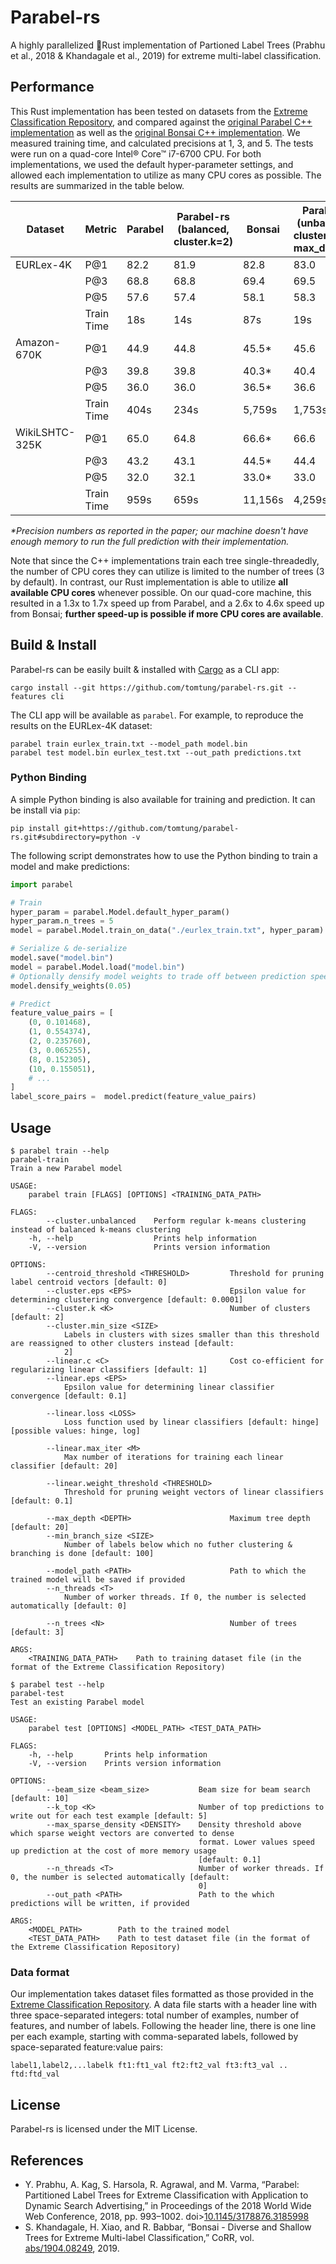 # Parabel-rs

A highly parallelized 🦀Rust implementation of Partioned Label Trees (Prabhu et al., 2018 & Khandagale et al., 2019) for extreme multi-label classification.

## Performance

This Rust implementation has been tested on datasets from the [Extreme Classification Repository](http://manikvarma.org/downloads/XC/XMLRepository.html), and compared against the [original Parabel C++ implementation](http://manikvarma.org/code/Parabel/download.html) as well as the [original Bonsai C++ implementation](https://github.com/xmc-aalto/bonsai). We measured training time, and calculated precisions at 1, 3, and 5. The tests were run on a quad-core Intel® Core™ i7-6700 CPU. For both implementations, we used the default hyper-parameter settings, and allowed each implementation to utilize as many CPU cores as possible. The results are summarized in the table below.

| Dataset         	| Metric     	| Parabel 	| Parabel-rs<br/>(balanced,<br/>cluster.k=2) 	| Bonsai  	| Parabel-rs<br/>(unbalanced,<br/>cluster.k=100,<br/>max\_depth=3) 	|
|-----------------	|------------	|---------	|-------------------------------------------	|---------	|-----------------------------------------------------------------	|
|  EURLex-4K      	| P@1        	| 82.2    	| 81.9                                      	| 82.8    	| 83.0                                                            	|
|                 	| P@3        	| 68.8    	| 68.8                                      	| 69.4    	| 69.5                                                            	|
|                 	| P@5        	| 57.6    	| 57.4                                      	| 58.1    	| 58.3                                                            	|
|                 	| Train Time 	| 18s     	| 14s                                       	| 87s     	| 19s                                                             	|
| Amazon-670K     	| P@1        	| 44.9    	| 44.8                                      	| 45.5*   	| 45.6                                                            	|
|                 	| P@3        	| 39.8    	| 39.8                                      	| 40.3*   	| 40.4                                                            	|
|                 	| P@5        	| 36.0    	| 36.0                                      	| 36.5*   	| 36.6                                                            	|
|                 	| Train Time 	| 404s    	| 234s                                      	| 5,759s  	| 1,753s                                                          	|
|  WikiLSHTC-325K 	| P@1        	| 65.0    	| 64.8                                      	| 66.6*   	| 66.6                                                            	|
|                 	| P@3        	| 43.2    	| 43.1                                      	| 44.5*   	| 44.4                                                            	|
|                 	| P@5        	| 32.0    	| 32.1                                      	| 33.0*   	| 33.0                                                            	|
|                 	| Train Time 	| 959s    	| 659s                                      	| 11,156s 	| 4,259s                                                          	|

*\*Precision numbers as reported in the paper; our machine doesn't have enough memory to run the full prediction with their implementation.*

Note that since the C++ implementations train each tree single-threadedly, the number of CPU cores they can utilize is limited to the number of trees (3 by default). In contrast, our Rust implementation is able to utilize **all available CPU cores** whenever possible. On our quad-core machine, this resulted in a 1.3x to 1.7x speed up from Parabel, and a 2.6x to 4.6x speed up from Bonsai; **further speed-up is possible if more CPU cores are available**.

## Build & Install
Parabel-rs can be easily built & installed with [Cargo](https://doc.rust-lang.org/cargo/getting-started/installation.html) as a CLI app:
```
cargo install --git https://github.com/tomtung/parabel-rs.git --features cli
```

The CLI app will be available as `parabel`. For example, to reproduce the results on the EURLex-4K dataset:
```
parabel train eurlex_train.txt --model_path model.bin
parabel test model.bin eurlex_test.txt --out_path predictions.txt
```


### Python Binding

A simple Python binding is also available for training and prediction. It can be install via `pip`:

```
pip install git+https://github.com/tomtung/parabel-rs.git#subdirectory=python -v
```

The following script demonstrates how to use the Python binding to train a model and make predictions:

```python
import parabel

# Train
hyper_param = parabel.Model.default_hyper_param()
hyper_param.n_trees = 5
model = parabel.Model.train_on_data("./eurlex_train.txt", hyper_param)

# Serialize & de-serialize
model.save("model.bin")
model = parabel.Model.load("model.bin")
# Optionally densify model weights to trade off between prediction speed and memory usage
model.densify_weights(0.05)

# Predict
feature_value_pairs = [
    (0, 0.101468),
    (1, 0.554374),
    (2, 0.235760),
    (3, 0.065255),
    (8, 0.152305),
    (10, 0.155051),
    # ...
]
label_score_pairs =  model.predict(feature_value_pairs)
```

## Usage
```
$ parabel train --help
parabel-train
Train a new Parabel model

USAGE:
    parabel train [FLAGS] [OPTIONS] <TRAINING_DATA_PATH>

FLAGS:
        --cluster.unbalanced    Perform regular k-means clustering instead of balanced k-means clustering
    -h, --help                  Prints help information
    -V, --version               Prints version information

OPTIONS:
        --centroid_threshold <THRESHOLD>         Threshold for pruning label centroid vectors [default: 0]
        --cluster.eps <EPS>                      Epsilon value for determining clustering convergence [default: 0.0001]
        --cluster.k <K>                          Number of clusters [default: 2]
        --cluster.min_size <SIZE>
            Labels in clusters with sizes smaller than this threshold are reassigned to other clusters instead [default:
            2]
        --linear.c <C>                           Cost co-efficient for regularizing linear classifiers [default: 1]
        --linear.eps <EPS>
            Epsilon value for determining linear classifier convergence [default: 0.1]

        --linear.loss <LOSS>
            Loss function used by linear classifiers [default: hinge]  [possible values: hinge, log]

        --linear.max_iter <M>
            Max number of iterations for training each linear classifier [default: 20]

        --linear.weight_threshold <THRESHOLD>
            Threshold for pruning weight vectors of linear classifiers [default: 0.1]

        --max_depth <DEPTH>                      Maximum tree depth [default: 20]
        --min_branch_size <SIZE>
            Number of labels below which no futher clustering & branching is done [default: 100]

        --model_path <PATH>                      Path to which the trained model will be saved if provided
        --n_threads <T>
            Number of worker threads. If 0, the number is selected automatically [default: 0]

        --n_trees <N>                            Number of trees [default: 3]

ARGS:
    <TRAINING_DATA_PATH>    Path to training dataset file (in the format of the Extreme Classification Repository)
```

```
$ parabel test --help
parabel-test
Test an existing Parabel model

USAGE:
    parabel test [OPTIONS] <MODEL_PATH> <TEST_DATA_PATH>

FLAGS:
    -h, --help       Prints help information
    -V, --version    Prints version information

OPTIONS:
        --beam_size <beam_size>           Beam size for beam search [default: 10]
        --k_top <K>                       Number of top predictions to write out for each test example [default: 5]
        --max_sparse_density <DENSITY>    Density threshold above which sparse weight vectors are converted to dense
                                          format. Lower values speed up prediction at the cost of more memory usage
                                          [default: 0.1]
        --n_threads <T>                   Number of worker threads. If 0, the number is selected automatically [default:
                                          0]
        --out_path <PATH>                 Path to the which predictions will be written, if provided

ARGS:
    <MODEL_PATH>        Path to the trained model
    <TEST_DATA_PATH>    Path to test dataset file (in the format of the Extreme Classification Repository)
```

### Data format

Our implementation takes dataset files formatted as those provided in the [Extreme Classification Repository](http://manikvarma.org/downloads/XC/XMLRepository.html). A data file starts with a header line with three space-separated integers: total number of examples, number of features, and number of labels. Following the header line, there is one line per each example, starting with comma-separated labels, followed by space-separated feature:value pairs:
```
label1,label2,...labelk ft1:ft1_val ft2:ft2_val ft3:ft3_val .. ftd:ftd_val
```

## License
Parabel-rs is licensed under the MIT License.

## References
- Y. Prabhu, A. Kag, S. Harsola, R. Agrawal, and M. Varma, “Parabel: Partitioned Label Trees for Extreme Classification with Application to Dynamic Search Advertising,” in Proceedings of the 2018 World Wide Web Conference, 2018, pp. 993–1002. doi>[10.1145/3178876.3185998](https://doi.org/10.1145/3178876.3185998)
- S. Khandagale, H. Xiao, and R. Babbar, “Bonsai - Diverse and Shallow Trees for Extreme Multi-label Classification,” CoRR, vol. [abs/1904.08249](http://arxiv.org/abs/1904.08249), 2019.
